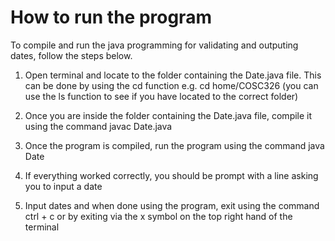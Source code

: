 # How to run the program

To compile and run the java programming for validating and outputing dates, follow the steps below.

1. Open terminal and locate to the folder containing the Date.java file. This can be done by using the cd function
   e.g. cd home/COSC326 (you can use the ls function to see if you have located to the correct folder)

2. Once you are inside the folder containing the Date.java file, compile it using the command javac Date.java

3. Once the program is compiled, run the program using the command java Date

4. If everything worked correctly, you should be prompt with a line asking you to input a date

5. Input dates and when done using the program, exit using the command ctrl + c or by exiting via the x symbol
   on the top right hand of the terminal
